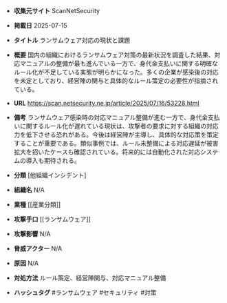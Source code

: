 - **収集元サイト**
ScanNetSecurity

- **掲載日**
2025-07-15

- **タイトル**
ランサムウェア対応の現状と課題

- **概要**
国内の組織におけるランサムウェア対策の最新状況を調査した結果、対応マニュアルの整備が最も進んでいる一方で、身代金支払いに関する明確なルール化が不足している実態が明らかになった。多くの企業が感染後の対応を未定としており、経営陣の関与と具体的なルール策定の必要性が指摘されている。

- **URL**
https://scan.netsecurity.ne.jp/article/2025/07/16/53228.html

- **備考**
ランサムウェア感染時の対応マニュアル整備が進む一方で、身代金支払いに関するルール化が遅れている現状は、攻撃者の要求に対する組織の対応力を低下させる恐れがある。今後は経営陣が主導し、具体的な対応策を策定することが重要である。類似事例では、ルール未整備による対応遅延が被害拡大を招いたケースも確認されている。将来的には自動化された対応システムの導入も期待される。

- **分類**
[他組織インシデント]

- **組織名**
N/A

- **業種**
[[産業分類]]

- **攻撃手口**
[[ランサムウェア]]

- **攻撃影響**
N/A

- **脅威アクター**
N/A

- **原因**
N/A

- **対処方法**
ルール策定、経営陣関与、対応マニュアル整備

- **ハッシュタグ**
#ランサムウェア #セキュリティ #対策
